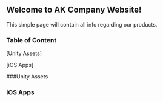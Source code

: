 ## Welcome to AK Company Website!

This simple page will contain all info regarding our products.

### Table of Content

[Unity Assets]

[iOS Apps]



###Unity Assets


### iOS Apps
